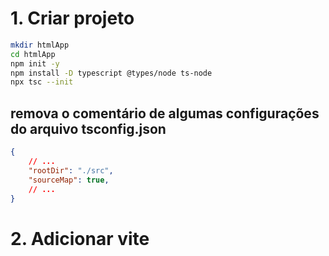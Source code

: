 # 1. Criar projeto
```bash
mkdir htmlApp
cd htmlApp
npm init -y
npm install -D typescript @types/node ts-node
npx tsc --init
```

## remova o comentário de algumas configurações do arquivo tsconfig.json
```json
{
    // ...
    "rootDir": "./src",
    "sourceMap": true, 
    // ...
}
```

# 2. Adicionar vite

